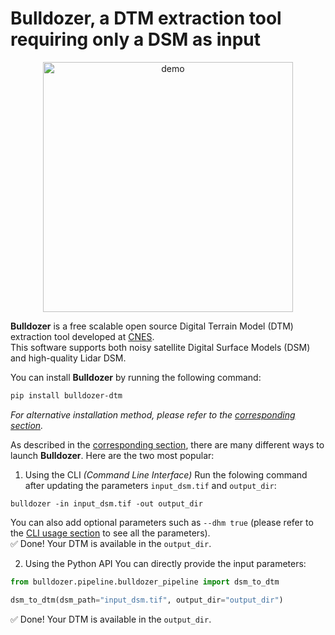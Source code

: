 # Bulldozer, a DTM extraction tool requiring only a DSM as input


<div align="center">
<img src="images/result_overview.gif" alt="demo" width="400"/>
</div>

**Bulldozer** is a free scalable open source Digital Terrain Model (DTM) extraction tool developed at [CNES](https://cnes.fr/en/).  
This software supports both noisy satellite Digital Surface Models (DSM) and high-quality Lidar DSM.  

You can install **Bulldozer** by running the following command:
```sh
pip install bulldozer-dtm
```
*For alternative installation method, please refer to the [corresponding section](https://bulldozer.readthedocs.io/en/stable/installation.html).*

As described in the [corresponding section](https://bulldozer.readthedocs.io/en/stable/run_bulldozer.html), there are many different ways to launch **Bulldozer**. Here are the two most popular:

1. Using the CLI *(Command Line Interface)*
Run the folowing command after updating the parameters `input_dsm.tif` and `output_dir`:
```console
bulldozer -in input_dsm.tif -out output_dir
```
You can also add optional parameters such as `--dhm true` (please refer to the [CLI usage section](https://bulldozer.readthedocs.io/en/stable/run_bulldozer_cli.html) to see all the parameters).  
✅ Done! Your DTM is available in the `output_dir`.

2. Using the Python API
You can directly provide the input parameters:
```python
from bulldozer.pipeline.bulldozer_pipeline import dsm_to_dtm

dsm_to_dtm(dsm_path="input_dsm.tif", output_dir="output_dir")
```
✅ Done! Your DTM is available in the `output_dir`.

